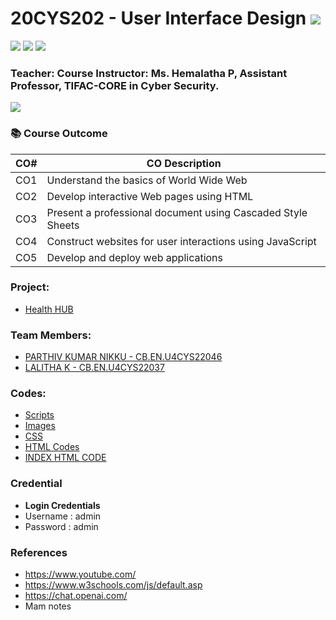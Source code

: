 # 20CYS202 - User Interface Design ![](https://img.shields.io/badge/-Live-green)
![](https://img.shields.io/badge/Batch-22CYS-lightgreen) ![](https://img.shields.io/badge/UG-blue) ![](https://img.shields.io/badge/Subject-UID-blue) <br/>


### Teacher: Course Instructor:  Ms. Hemalatha P, Assistant Professor, TIFAC-CORE in Cyber Security.

![](https://img.shields.io/badge/Template-Partial-silver)

### :books: Course Outcome

| CO#  | CO Description |
|------|----------------|
| CO1 | Understand the basics of World Wide Web |
| CO2 | Develop interactive Web pages using HTML |
| CO3 | Present a professional document using Cascaded Style Sheets |
| CO4 | Construct websites for user interactions using JavaScript |
| CO5 | Develop and deploy web applications |

### Project:
- [Health HUB](https://amrita-tifac-cyber-blockchain.github.io/20CYS202-User_Interface_Design/Assignments/CB.EN.U4CYS22037/ui/)

### Team Members:
- [PARTHIV KUMAR NIKKU - CB.EN.U4CYS22046](https://parthivkumar123.github.io/)
- [LALITHA K - CB.EN.U4CYS22037](https://lalitha0614.github.io/)

### Codes:

- [Scripts](https://github.com/Amrita-TIFAC-Cyber-Blockchain/20CYS202-User_Interface_Design/tree/main/Assignments/CB.EN.U4CYS22037/ui/js)
- [Images](https://github.com/Amrita-TIFAC-Cyber-Blockchain/20CYS202-User_Interface_Design/tree/main/Assignments/CB.EN.U4CYS22037/ui/images)
- [CSS](https://github.com/Amrita-TIFAC-Cyber-Blockchain/20CYS202-User_Interface_Design/tree/main/Assignments/CB.EN.U4CYS22037/ui/css)
- [HTML Codes](https://github.com/Amrita-TIFAC-Cyber-Blockchain/20CYS202-User_Interface_Design/tree/main/Assignments/CB.EN.U4CYS22037/ui/html)
- [INDEX HTML CODE](https://github.com/Amrita-TIFAC-Cyber-Blockchain/20CYS202-User_Interface_Design/blob/main/Assignments/CB.EN.U4CYS22037/ui/index.html)
  
### Credential
- **Login Credentials**
-   Username  :  admin
-   Password  :  admin

### References 
 - https://www.youtube.com/
 - https://www.w3schools.com/js/default.asp
 - https://chat.openai.com/
 - Mam notes

 
